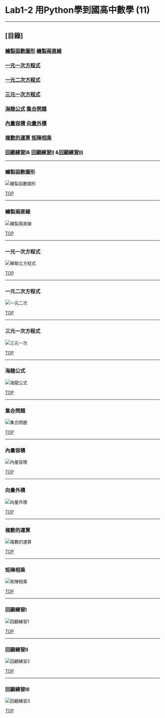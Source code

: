 # Lab1-2 用Python學到國高中數學 (11)
---
## [目錄]<a name="000"/> ##

### [繪製函數圖形](#001) [繪製兩直線](#002)
### [一元一次方程式](#003)
### [一元二次方程式](#004)
### [三元一次方程式](#005)
### [海龍公式](#006) [集合問題](#007)
### [內量容積](#008) [向量外積](#009)
### [複數的運算](#010) [矩陣相乘](#011)
### [回顧練習I](#012)& [回顧練習II](#013) &[回顧練習III](#014)
---
<a name="001"/>

### 繪製函數圖形

![繪製函數圖形](https://user-images.githubusercontent.com/89326999/206884960-8db86d30-2609-40da-9117-2049ecaf93a4.png)

[TOP](#000)

---
<a name="002"/>

### 繪製兩直線

![繪製兩直線](https://user-images.githubusercontent.com/89326999/206885141-2a5e3bd2-a531-470e-831c-ee1d3cf16a48.png)

[TOP](#000)

---
<a name="003"/>

### 一元一次方程式

![解聯立方程式](https://user-images.githubusercontent.com/89326999/206885356-d0526cef-a57e-487f-a6b6-d6b07e2e2443.png)

[TOP](#000)

---
<a name="004"/>

### 一元二次方程式

![一元二次](https://user-images.githubusercontent.com/89326999/206885477-f51f15f1-89d4-4805-b017-9afb2830e353.png)

[TOP](#000)

---
<a name="005"/>

### 三元一次方程式

![三元一次](https://user-images.githubusercontent.com/89326999/206885642-5d2e924b-b223-41d2-b84f-bbd4fc233f7d.png)

[TOP](#000)

---

<a name="006"/>

### 海龍公式

![海龍公式](https://user-images.githubusercontent.com/89326999/206885870-cffed057-9674-48ce-9150-083a7498391b.png)

[TOP](#000)

---

<a name="007"/>

### 集合問題

![集合問題](https://user-images.githubusercontent.com/89326999/206886147-9d6e628b-7563-45a8-8885-a7b1d1deb97e.png)

[TOP](#000)

---

<a name="008"/>

### 內量容積

![內量容積](https://user-images.githubusercontent.com/89326999/206886233-ef7a74cf-d886-4d78-a322-5d33fbfc3faf.png)

[TOP](#000)

---

<a name="009"/>

### 向量外積

![向量外積](https://user-images.githubusercontent.com/89326999/206886286-8e53a947-fd39-49ce-acc4-5a78a6c91ffb.png)

[TOP](#000)

---

<a name="010"/>

### 複數的運算

![複數的運算](https://user-images.githubusercontent.com/89326999/206886376-2981e68e-9ea9-45ea-8c2b-f99b98131f8c.png)

[TOP](#000)

---

<a name="011"/>

### 矩陣相乘

![矩陣相乘](https://user-images.githubusercontent.com/89326999/206886495-d115e18b-288a-42e1-94a0-0699a220d52b.png)

[TOP](#000)

---

<a name="012"/>

### 回顧練習I

![回顧練習1](https://user-images.githubusercontent.com/89326999/206886719-da49e4e4-e94a-496a-9d91-60da4354e6f0.png)

[TOP](#000)

---

<a name="013"/>

### 回顧練習II

![回顧練習2](https://user-images.githubusercontent.com/89326999/206886767-e4658a7a-e656-4f6b-8cf6-8dfdbc4a0692.png)

[TOP](#000)

---

<a name="014"/>

### 回顧練習III

![回顧練習3](https://user-images.githubusercontent.com/89326999/206886820-28bd84f4-0d5e-4df1-a898-3a4084367dc6.png)

[TOP](#000)
